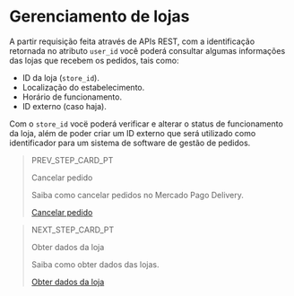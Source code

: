 # Gerenciamento de lojas

A partir requisição feita através de APIs REST, com a identificação retornada no atributo `user_id` você poderá consultar algumas informações das lojas que recebem os pedidos, tais como:
 
* ID da loja (`store_id`).
* Localização do estabelecimento.
* Horário de funcionamento.
* ID externo (caso haja). 

Com o `store_id` vocë poderá verificar e alterar o status de funcionamento da loja, além de poder criar um ID externo que será utilizado como identificador para um sistema de software de gestão de pedidos.

> PREV_STEP_CARD_PT
>
> Cancelar pedido
>
> Saiba como cancelar pedidos no Mercado Pago Delivery.
>
> [Cancelar pedido](/developers/pt/docs/mp-delivery/order-management/cancel-order)

> NEXT_STEP_CARD_PT
>
> Obter dados da loja
>
> Saiba como obter dados das lojas.
>
> [Obter dados da loja](/developers/pt/docs/mp-delivery/store-management/get-store-data) 